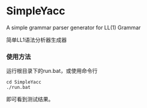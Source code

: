 # SimpleYacc
A simple grammar parser generator for LL(1) Grammar

简单LL1语法分析器生成器

### 使用方法

运行根目录下的run.bat，或使用命令行

```batch
cd SimpleYacc
./run.bat
```
即可看到测试结果。
